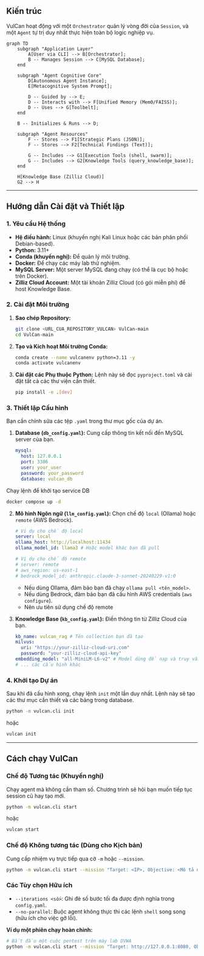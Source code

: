 


## Kiến trúc

VulCan hoạt động với một `Orchestrator` quản lý vòng đời của `Session`, và một `Agent` tự trị duy nhất thực hiện toàn bộ logic nghiệp vụ.

```mermaid
graph TD
    subgraph "Application Layer"
        A[User via CLI] --> B[Orchestrator];
        B -- Manages Session --> C[MySQL Database];
    end

    subgraph "Agent Cognitive Core"
        D[Autonomous Agent Instance];
        E[Metacognitive System Prompt];
        
        D -- Guided by --> E;
        D -- Interacts with --> F[Unified Memory (Mem0/FAISS)];
        D -- Uses --> G[Toolbelt];
    end
    
    B -- Initializes & Runs --> D;

    subgraph "Agent Resources"
        F -- Stores --> F1[Strategic Plans (JSON)];
        F -- Stores --> F2[Technical Findings (Text)];
        
        G -- Includes --> G1[Execution Tools (shell, swarm)];
        G -- Includes --> G2[Knowledge Tools (query_knowledge_base)];
    end
    
    H[Knowledge Base (Zilliz Cloud)]
    G2 --> H
```

---

## Hướng dẫn Cài đặt và Thiết lập

### 1. Yêu cầu Hệ thống

*   **Hệ điều hành:** Linux (khuyến nghị Kali Linux hoặc các bản phân phối Debian-based).
*   **Python:** 3.11+
*   **Conda (khuyến nghị):** Để quản lý môi trường.
*   **Docker:** Để chạy các máy lab thử nghiệm.
*   **MySQL Server:** Một server MySQL đang chạy (có thể là cục bộ hoặc trên Docker).
*   **Zilliz Cloud Account:** Một tài khoản Zilliz Cloud (có gói miễn phí) để host Knowledge Base.

### 2. Cài đặt Môi trường

1.  **Sao chép Repository:**
    ```bash
    git clone <URL_CUA_REPOSITORY_VULCAN> VulCan-main
    cd VulCan-main
    ```

2.  **Tạo và Kích hoạt Môi trường Conda:**
    ```bash
    conda create --name vulcanenv python=3.11 -y
    conda activate vulcanenv
    ```

3.  **Cài đặt các Phụ thuộc Python:**
    Lệnh này sẽ đọc `pyproject.toml` và cài đặt tất cả các thư viện cần thiết.
    ```bash
    pip install -e .[dev]
    ```

### 3. Thiết lập Cấu hình

Bạn cần chỉnh sửa các tệp `.yaml` trong thư mục gốc của dự án.

1.  **Database (`db_config.yaml`):**
    Cung cấp thông tin kết nối đến MySQL server của bạn.
    ```yaml
    mysql:
      host: 127.0.0.1
      port: 3306
      user: your_user
      password: your_password
      database: vulcan_db
    ```
Chạy lệnh để khởi tạo service DB
```bash
docker compose up -d
```


2.  **Mô hình Ngôn ngữ (`llm_config.yaml`):**
    Chọn chế độ `local` (Ollama) hoặc `remote` (AWS Bedrock).
    ```yaml
    # Ví dụ cho chế độ local
    server: local
    ollama_host: http://localhost:11434
    ollama_model_id: llama3 # Hoặc model khác bạn đã pull
    
    # Ví dụ cho chế độ remote
    # server: remote
    # aws_region: us-east-1
    # bedrock_model_id: anthropic.claude-3-sonnet-20240229-v1:0
    ```
    *   Nếu dùng Ollama, đảm bảo bạn đã chạy `ollama pull <tên_model>`.
    *   Nếu dùng Bedrock, đảm bảo bạn đã cấu hình AWS credentials (`aws configure`).
    *  Nên ưu tiên sử dụng chế độ remote

3.  **Knowledge Base (`kb_config.yaml`):**
    Điền thông tin từ Zilliz Cloud của bạn.
    ```yaml
    kb_name: vulcan_rag # Tên collection bạn đã tạo
    milvus:
      uri: "https://your-zilliz-cloud-uri.com"
      password: "your-zilliz-cloud-api-key"
    embedding_model: "all-MiniLM-L6-v2" # Model dùng để nạp và truy vấn
    # ... các cấu hình khác
    ```

### 4. Khởi tạo Dự án

Sau khi đã cấu hình xong, chạy lệnh `init` một lần duy nhất. Lệnh này sẽ tạo các thư mục cần thiết và các bảng trong database.

```bash
python -m vulcan.cli init
```
hoặc 
```bash
vulcan init 
```
---

## Cách chạy VulCan

### Chế độ Tương tác (Khuyến nghị)

Chạy agent mà không cần tham số. Chương trình sẽ hỏi bạn muốn tiếp tục session cũ hay tạo mới.

```bash
python -m vulcan.cli start
```
hoặc 
```bash
vulcan start
```

### Chế độ Không tương tác (Dùng cho Kịch bản)

Cung cấp nhiệm vụ trực tiếp qua cờ `-m` hoặc `--mission`.

```bash
python -m vulcan.cli start --mission "Target: <IP>, Objective: <Mô tả nhiệm vụ>"
```

### Các Tùy chọn Hữu ích

*   `--iterations <số>`: Ghi đè số bước tối đa được định nghĩa trong `config.yaml`.
*   `--no-parallel`: Buộc agent không thực thi các lệnh `shell` song song (hữu ích cho việc gỡ lỗi).

**Ví dụ một phiên chạy hoàn chỉnh:**

```bash
# Bắt đầu một cuộc pentest trên máy lab DVWA
python -m vulcan.cli start --mission "Target: http://127.0.0.1:8080, Objective: Find and exploit SQL Injection and Command Injection vulnerabilities in DVWA at low security level."
```